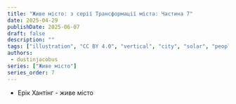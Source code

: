```yaml
---
title: "Живе місто: з серії Трансформації міста: Частина 7"
date: 2025-04-29
publishDate: 2025-06-07
draft: false
description: ""
tags: ["illustration", "CC BY 4.0", "vertical", "city", "solar", "people", "transport"]
authors:
 - dustinjacobus
series: ["Живе місто"]
series_order: 7
---
```


- Ерік Хантінг - живе місто
